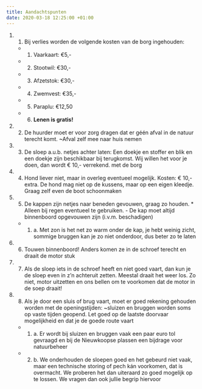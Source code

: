 ```yaml
---
title: Aandachtspunten
date: 2020-03-18 12:25:00 +01:00
---
```


1. 1) Bij verlies worden de volgende kosten van de borg ingehouden:

    * 1. Vaarkaart: €5,-
    * 2. Stootwil: €30,-
    * 3. Afzetstok: €30,-
    * 4. Zwemvest: €35,-
    * 5. Paraplu: €12,50
    * 6. **Lenen is gratis!**

2. 2) De huurder moet er voor zorg dragen dat er géén afval in de natuur terecht komt.  ~Afval zelf mee naar huis nemen
3. 3) De sloep a.u.b. netjes achter laten: Een doekje en stoffer en blik en een doekje zijn beschikbaar bij terugkomst.  Wij willen het voor je doen,  dan wordt € 10,- verrekend. met de borg
4. 4) Hond liever niet, maar in overleg eventueel mogelijk. Kosten: € 10,- extra. De hond mag niet op de kussens, maar op een eigen kleedje. Graag zelf even de boot schoonmaken
5. 5) De kappen zijn netjes naar beneden gevouwen,  graag zo houden.  * Alleen bij regen eventueel te gebruiken. - De kap moet altijd binnenboord opgevouwen zijn (i.v.m. beschadigen)

    * 1. a. Met zon is het net zo warm onder de kap,  je hebt weinig zicht,  sommige bruggen kan je zo niet onderdoor, dus beter zo te laten

6. 6) Touwen binnenboord! Anders komen ze in de schroef terecht en draait de motor stuk
7. 7) Als de sloep iets in de schroef heeft en niet goed vaart, dan kun je de sloep even in z’n achteruit zetten. Meestal draait het weer los. Zo niet, motor uitzetten en ons bellen om te voorkomen dat de motor in de soep draait!
8. 8) Als je door een sluis of brug vaart, moet er goed rekening gehouden worden met de openingstijden:   ~sluizen en bruggen worden soms op vaste tijden geopend. Let goed op de laatste doorvaar mogelijkheid en dat je de goede route vaart
    * 1. a. Er wordt  bij sluizen en bruggen vaak een paar euro tol gevraagd en bij de Nieuwkoopse plassen een bijdrage voor natuurbeheer
    * 2. b. We onderhouden de sloepen goed en het gebeurd niet vaak, maar een technische storing of pech kán voorkomen, dat is overmacht. We proberen het dan uiteraard zo goed mogelijk op te lossen. We vragen dan ook jullie begrip hiervoor
